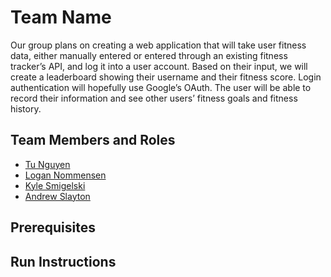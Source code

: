 # Team Name

Our group plans on creating a web application that will take user fitness data, either manually entered or entered through an existing fitness tracker’s API, and log it into a user account. Based on their input, we will create a leaderboard showing their username and their fitness score. Login authentication will hopefully use Google’s OAuth. The user will be able to record their information and see other users’ fitness goals and fitness history.

## Team Members and Roles

* [Tu Nguyen](https://nhutu1911.github.io/CIS350-HW2-NGUYEN/)
* [Logan Nommensen](https://github.com/muzak23/CIS350-HW2-Nommensen)
* [Kyle Smigelski](https://github.com/kylesmigelski/CIS350-HW2-Smigelski)
* [Andrew Slayton](https://github.com/Andrewslayton/CIS350-HW2-SLAYTON/blob/main/README.md)

## Prerequisites

## Run Instructions
